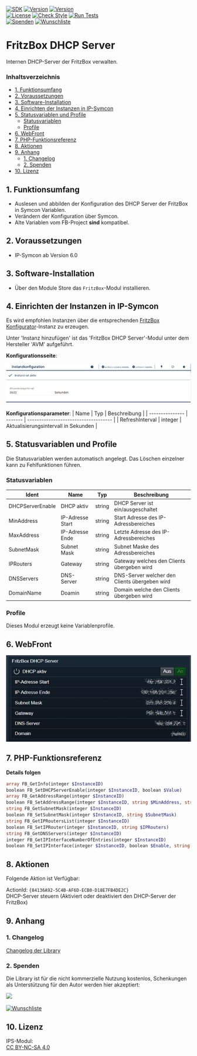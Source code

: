 [![SDK](https://img.shields.io/badge/Symcon-PHPModul-red.svg)](https://www.symcon.de/service/dokumentation/entwicklerbereich/sdk-tools/sdk-php/)
[![Version](https://img.shields.io/badge/Modul%20version-0.80-blue.svg)]()
[![Version](https://img.shields.io/badge/Symcon%20Version-6.0%20%3E-green.svg)](https://www.symcon.de/de/service/dokumentation/installation/migrationen/v60-v61-q1-2022/)  
[![License](https://img.shields.io/badge/License-CC%20BY--NC--SA%204.0-green.svg)](https://creativecommons.org/licenses/by-nc-sa/4.0/)
[![Check Style](https://github.com/Nall-chan/FritzBox/workflows/Check%20Style/badge.svg)](https://github.com/Nall-chan/FritzBox/actions) [![Run Tests](https://github.com/Nall-chan/FritzBox/workflows/Run%20Tests/badge.svg)](https://github.com/Nall-chan/FritzBox/actions)  
[![Spenden](https://www.paypalobjects.com/de_DE/DE/i/btn/btn_donate_SM.gif)](#2-spenden)
[![Wunschliste](https://img.shields.io/badge/Wunschliste-Amazon-ff69fb.svg)](#2-spenden)  

# FritzBox DHCP Server <!-- omit in toc -->
Internen DHCP-Server der FritzBox verwalten.  

### Inhaltsverzeichnis <!-- omit in toc -->

- [1. Funktionsumfang](#1-funktionsumfang)
- [2. Voraussetzungen](#2-voraussetzungen)
- [3. Software-Installation](#3-software-installation)
- [4. Einrichten der Instanzen in IP-Symcon](#4-einrichten-der-instanzen-in-ip-symcon)
- [5. Statusvariablen und Profile](#5-statusvariablen-und-profile)
  - [Statusvariablen](#statusvariablen)
  - [Profile](#profile)
- [6. WebFront](#6-webfront)
- [7. PHP-Funktionsreferenz](#7-php-funktionsreferenz)
- [8. Aktionen](#8-aktionen)
- [9. Anhang](#9-anhang)
  - [1. Changelog](#1-changelog)
  - [2. Spenden](#2-spenden)
- [10. Lizenz](#10-lizenz)

## 1. Funktionsumfang

* Auslesen und abbilden der Konfiguration des DHCP Server der FritzBox in Symcon Variablen.
* Verändern der Konfiguration über Symcon.  
* Alte Variablen vom FB-Project **sind** kompatibel.

## 2. Voraussetzungen

- IP-Symcon ab Version 6.0

## 3. Software-Installation

* Über den Module Store das `FritzBox`-Modul installieren.

## 4. Einrichten der Instanzen in IP-Symcon

 Es wird empfohlen Instanzen über die entsprechenden [FritzBox Konfigurator](../FritzBox%20Configurator/README.md)-Instanz zu erzeugen.  
 
 Unter 'Instanz hinzufügen' ist das 'FritzBox DHCP Server'-Modul unter dem Hersteller 'AVM' aufgeführt.

__Konfigurationsseite__:

![Config](imgs/config.png)

__Konfigurationsparameter__: 
| Name            | Typ     | Beschreibung                         |
| --------------- | ------- | ------------------------------------ |
| RefreshInterval | integer | Aktualisierungsintervall in Sekunden |

## 5. Statusvariablen und Profile

Die Statusvariablen werden automatisch angelegt. Das Löschen einzelner kann zu Fehlfunktionen führen.

### Statusvariablen

| Ident            | Name             | Typ    | Beschreibung                                  |
| ---------------- | ---------------- | ------ | --------------------------------------------- |
| DHCPServerEnable | DHCP aktiv       | string | DHCP Server ist ein/ausgeschaltet             |
| MinAddress       | IP-Adresse Start | string | Start Adresse des IP-Adressbereiches          |
| MaxAddress       | IP-Adresse Ende  | string | Letzte Adresse des IP-Adressbereiches         |
| SubnetMask       | Subnet Mask      | string | Subnet Maske des Adressbereiches              |
| IPRouters        | Gateway          | string | Gateway welches den Clients übergeben wird    |
| DNSServers       | DNS-Server       | string | DNS-Server welcher den Clients übergeben wird |
| DomainName       | Doamin           | string | Domain welche den Clients übergeben wird      |


### Profile

Dieses Modul erzeugt keine Variablenprofile.  

## 6. WebFront

![Webfront](imgs/webfront.png)

## 7. PHP-Funktionsreferenz

**Details folgen**

```php
array FB_GetInfo(integer $InstanceID)
boolean FB_SetDHCPServerEnable(integer $InstanceID, boolean $Value) 
array FB_GetAddressRange(integer $InstanceID)
boolean FB_SetAddressRange(integer $InstanceID, string $MinAddress, string $MaxAddress)
string FB_GetSubnetMask(integer $InstanceID)
boolean FB_SetSubnetMask(integer $InstanceID, string $SubnetMask)
string FB_GetIPRoutersList(integer $InstanceID)
boolean FB_SetIPRouter(integer $InstanceID, string $IPRouters)
string FB_GetDNSServers(integer $InstanceID)
integer FB_GetIPInterfaceNumberOfEntries(integer $InstanceID)
boolean FB_SetIPInterface(integer $InstanceID, boolean $Enable, string $IPInterfaceIPAddress, string $IPInterfaceSubnetMask, string $IPInterfaceIPAddressingType)
```

## 8. Aktionen

Folgende Aktion ist Verfügbar:

ActionId: `{84136A92-5C4B-AF6D-ECB0-D18E7FB4DE2C}`  
DHCP-Server steuern (Aktiviert oder deaktiviert den DHCP-Server der FritzBox)

## 9. Anhang

### 1. Changelog

[Changelog der Library](../README.md#changelog)

### 2. Spenden

  Die Library ist für die nicht kommerzielle Nutzung kostenlos, Schenkungen als Unterstützung für den Autor werden hier akzeptiert:  

<a href="https://www.paypal.com/donate?hosted_button_id=G2SLW2MEMQZH2" target="_blank"><img src="https://www.paypalobjects.com/de_DE/DE/i/btn/btn_donate_LG.gif" border="0" /></a>  

[![Wunschliste](https://img.shields.io/badge/Wunschliste-Amazon-ff69fb.svg)](https://www.amazon.de/hz/wishlist/ls/YU4AI9AQT9F?ref_=wl_share) 

## 10. Lizenz

  IPS-Modul:  
  [CC BY-NC-SA 4.0](https://creativecommons.org/licenses/by-nc-sa/4.0/)  

